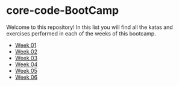 # core-code-BootCamp

Welcome to this repository!
In this list you will find all the katas and exercises performed in each of the weeks of this bootcamp.
- [Week 01](./Weeks/Week01)
- [Week 02](./Weeks/Week02)
- [Week 03](./Weeks/Week03)
- [Week 04](./Weeks/Week04)
- [Week 05](./Weeks/Week05)
- [Week 06](./Weeks/Week06)



